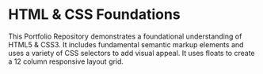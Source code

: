 # HTML & CSS Foundations

This Portfolio Repository demonstrates a foundational understanding of HTML5 & CSS3. It includes fundamental semantic markup elements and uses a variety of CSS selectors to add visual appeal. It uses floats to create a 12 column responsive layout grid.
